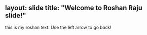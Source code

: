 layout: slide
title: "Welcome to Roshan Raju slide!"
---
this is my roshan text.
Use the left arrow to go back!
